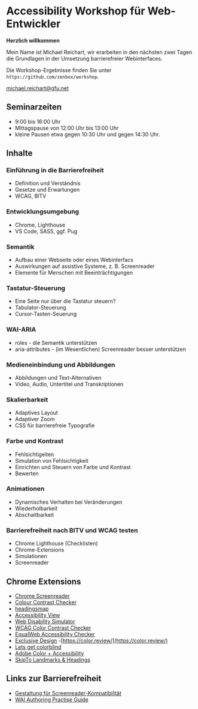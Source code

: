 # Accessibility Workshop für Web-Entwickler

**Herzlich willkommen**

Mein Name ist Michael Reichart, wir erarbeiten in den nächsten zwei Tagen die Grundlagen in der Umsetzung barrierefreier Webinterfaces.

Die Workshop-Ergebnisse finden Sie unter `https://github.com/zenbox/workshop`.

michael.reichart@gfu.net

## Seminarzeiten

-   9:00 bis 16:00 Uhr
-   Mittagspause von 12:00 Uhr bis 13:00 Uhr
-   kleine Pausen etwa gegen 10:30 Uhr und gegen 14:30 Uhr.

## Inhalte

### Einführung in die Barrierefreiheit

-   Definition und Verständnis
-   Gesetze und Erwartungen
-   WCAG, BITV

### Entwicklungsumgebung

-   Chrome, Lighthouse
-   VS Code, SASS, ggf. Pug

### Semantik

-   Aufbau einer Webseite oder eines Webinterfacs
-   Auswirkungen auf assistive Systeme, z. B. Screenreader
-   Elemente für Menschen mit Beeinträchtigungen

### Tastatur-Steuerung

-   Eine Seite nur über die Tastatur steuern?
-   Tabulator-Steuerung
-   Cursor-Tasten-Seuerung

### WAI-ARIA

-   roles - die Semantik unterstützen
-   aria-attributes - (im Wesentlichen) Screenreader besser unterstützen

### Medieneinbindung und Abbildungen

-   Abbildungen und Text-Alternativen
-   Video, Audio, Untertitel und Transkriptionen

### Skalierbarkeit

-   Adaptives Layout
-   Adaptiver Zoom
-   CSS für barrierefreie Typografie

### Farbe und Kontrast

-   Fehlsichtigeiten
-   Simulation von Fehlsichtigkeit
-   Einrichten und Steuern von Farbe und Kontrast
-   Bewerten

### Animationen

-   Dynamisches Verhalten bei Veränderungen
-   Wiederholbarkeit
-   Abschaltbarkeit

### Barrierefreiheit nach BITV und WCAG testen

-   Chrome Lighthouse (Checklisten)
-   Chrome-Extensions
-   Simulationen
-   Screenreader

## Chrome Extensions

-   [Chrome Screenreader](https://chrome.google.com/webstore/detail/screen-reader/kgejglhpjiefppelpmljglcjbhoiplfn/related?hl=de)
-   [Colour Contrast Checker](https://chrome.google.com/webstore/detail/colour-contrast-checker/nmmjeclfkgjdomacpcflgdkgpphpmnfe?hl=de)
-   [headingsmap](https://chrome.google.com/webstore/detail/headingsmap/flbjommegcjonpdmenkdiocclhjacmbi?hl=de)
-   [Accessibility View](https://chrome.google.com/webstore/detail/accessibility-view/ekpmnemcmjcimpnmofmiaeoggjkjohjg?hl=de)
-   [Web Disability Simulator](https://chrome.google.com/webstore/detail/web-disability-simulator/olioanlbgbpmdlgjnnampnnlohigkjla?hl=de)
-   [WCAG Color Contrast Checker](https://chrome.google.com/webstore/detail/wcag-color-contrast-check/plnahcmalebffmaghcpcmpaciebdhgdf?hl=de)
-   [EqualWeb Accessibility Checker](https://chrome.google.com/webstore/detail/equalweb-accessibility-ch/imemciokfejbnonkkinhcdfigdilcllg?hl=de)
-   [Exclusive Design](https://exclusive-design.vasilis.nl/fuckups-mama/) -[https://color.review/](https://color.review/)
-   [Lets get colorblind](https://chrome.google.com/webstore/detail/lets-get-color-blind/bkdgdianpkfahpkmphgehigalpighjck)
-   [Adobe Color + Accessibility](https://color.adobe.com/de/create/color-accessibility)
-   [SkipTo Landmarks & Headings](https://chrome.google.com/webstore/detail/skipto-landmarks-headings/fjkpbfcodhflpdildjbmdhhmcoplghgf)

## Links zur Barrierefreiheit

-   [Gestaltung für Screenreader-Kompatibilität](https://immocado.com/barrierefrei/designing-screen-reader-compatibility/)
-   [WAI Authoring Practise Guide](https://www.w3.org/WAI/ARIA/apg/)
